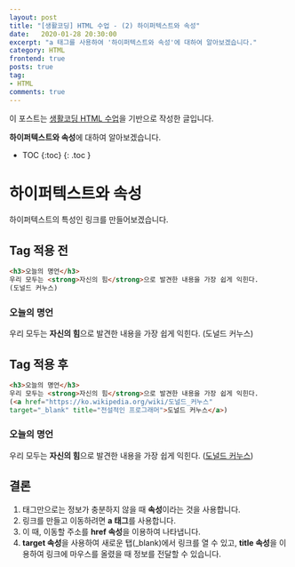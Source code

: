 ```yaml
---
layout: post
title: "[생활코딩] HTML 수업 - (2) 하이퍼텍스트와 속성"
date:   2020-01-28 20:30:00
excerpt: "a 태그를 사용하여 '하이퍼텍스트와 속성'에 대하여 알아보겠습니다."
category: HTML
frontend: true
posts: true
tag:
- HTML
comments: true
---
```

<div class="center">
    이 포스트는 <a href="https://opentutorials.org/course/2039/10930" target="_blank">생활코딩 HTML 수업</a>을 기반으로 작성한 글입니다.
</div>

**하이퍼텍스트와 속성**에 대하여 알아보겠습니다.  

* TOC
{:toc}
{: .toc }

# 하이퍼텍스트와 속성
하이퍼텍스트의 특성인 링크를 만들어보겠습니다.
## Tag 적용 전
~~~ html
<h3>오늘의 명언</h3>
우리 모두는 <strong>자신의 힘</strong>으로 발견한 내용을 가장 쉽게 익힌다.
(도널드 커누스)
~~~
<h3>오늘의 명언</h3>
우리 모두는 <strong>자신의 힘</strong>으로 발견한 내용을 가장 쉽게 익힌다.
(도널드 커누스)

## Tag 적용 후
~~~ html
<h3>오늘의 명언</h3>
우리 모두는 <strong>자신의 힘</strong>으로 발견한 내용을 가장 쉽게 익힌다.
(<a href="https://ko.wikipedia.org/wiki/도널드_커누스"
target="_blank" title="전설적인 프로그래머">도널드 커누스</a>)
~~~
<h3>오늘의 명언</h3>
우리 모두는 <strong>자신의 힘</strong>으로 발견한 내용을 가장 쉽게 익힌다.
(<a href="https://ko.wikipedia.org/wiki/도널드_커누스" 
target="_blank" title="전설적인 프로그래머">도널드 커누스</a>)

## 결론
1. 태그만으로는 정보가 충분하지 않을 때 **속성**이라는 것을 사용합니다.
2. 링크를 만들고 이동하려면 **a 태그**를 사용합니다. 
3. 이 때, 이동할 주소를 **href 속성**을 이용하여 나타냅니다. 
4. **target 속성**을 사용하여 새로운 탭(_blank)에서 링크를 열 수 있고, **title 속성**을 이용하여 링크에 마우스를 올렸을 때 정보를 전달할 수 있습니다.